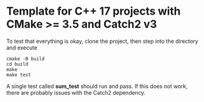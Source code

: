 # Template for C++ 17 projects with CMake >= 3.5 and Catch2 v3

To test that everything is okay, clone the project, then step into the directory and execute

```
cmake -B build
cd build
make
make test
```

A single test called **sum_test** should run and pass. If this does not work, there are probably issues with the Catch2 dependency.
